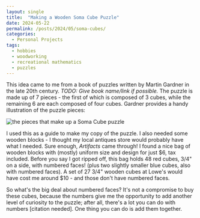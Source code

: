 ```yaml
---
layout: single
title:  "Making a Wooden Soma Cube Puzzle"
date: 2024-05-22
permalink: /posts/2024/05/soma-cubes/
categories: 
  - Personal Projects
tags:
  - hobbies
  - woodworking
  - recreational mathematics
  - puzzles
---
```

This idea came to me from a book of puzzles written by Martin Gardner in the late 20th century. _TODO: Give book name/link if possible._ The puzzle is made up of 7 pieces - the first of which is composed of 3 cubes, while the remaining 6 are each composed of four cubes. Gardner provides a handy illustration of the puzzle pieces:

![](../images/soma_cubes/gardner's_book.png "the pieces that make up a Soma Cube puzzle")

I used this as a guide to make my copy of the puzzle. I also needed some wooden blocks - I thought my local antiques store would probably have what I needed. Sure enough, *Artifacts* came through! I found a nice bag of wooden blocks with (mostly) uniform size and design for just $6, tax included. Before you say I got ripped off, this bag holds 48 red cubes, 3/4" on a side, with numbered faces! (plus two slightly smaller blue cubes, also with numbered faces). A set of 27 3/4" wooden cubes at Lowe's would have cost me around $10 - and those don't have numbered faces. 

So what's the big deal about numbered faces? It's not a compromise to buy these cubes, because the numbers give me the opportunity to add another level of curiosity to the puzzle; after all, there's a lot you can do with numbers [citation needed]. One thing you can do is add them together. 
